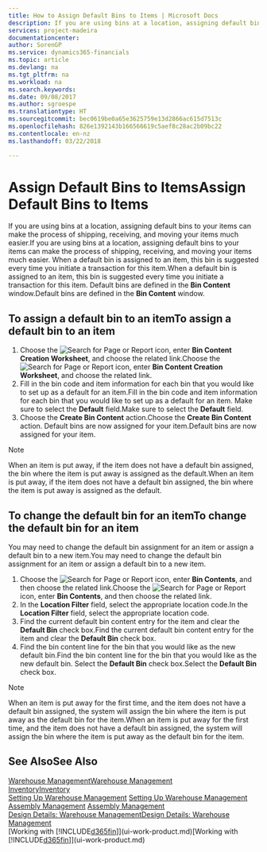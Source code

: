 ```yaml
---
title: How to Assign Default Bins to Items | Microsoft Docs
description: If you are using bins at a location, assigning default bins to your items can make the process of shipping, receiving, and moving your items much easier. When a default bin is assigned to an item, this bin is suggested every time you initiate a transaction for this item.
services: project-madeira
documentationcenter: 
author: SorenGP
ms.service: dynamics365-financials
ms.topic: article
ms.devlang: na
ms.tgt_pltfrm: na
ms.workload: na
ms.search.keywords: 
ms.date: 09/08/2017
ms.author: sgroespe
ms.translationtype: HT
ms.sourcegitcommit: bec0619be0a65e3625759e13d2866ac615d7513c
ms.openlocfilehash: 826e1392143b166566619c5aef8c28ac2b09bc22
ms.contentlocale: en-nz
ms.lasthandoff: 03/22/2018

---
```

# <a name="assign-default-bins-to-items"></a><span data-ttu-id="1e8c1-104">Assign Default Bins to Items</span><span class="sxs-lookup"><span data-stu-id="1e8c1-104">Assign Default Bins to Items</span></span>
<span data-ttu-id="1e8c1-105">If you are using bins at a location, assigning default bins to your items can make the process of shipping, receiving, and moving your items much easier.</span><span class="sxs-lookup"><span data-stu-id="1e8c1-105">If you are using bins at a location, assigning default bins to your items can make the process of shipping, receiving, and moving your items much easier.</span></span> <span data-ttu-id="1e8c1-106">When a default bin is assigned to an item, this bin is suggested every time you initiate a transaction for this item.</span><span class="sxs-lookup"><span data-stu-id="1e8c1-106">When a default bin is assigned to an item, this bin is suggested every time you initiate a transaction for this item.</span></span> <span data-ttu-id="1e8c1-107">Default bins are defined in the **Bin Content** window.</span><span class="sxs-lookup"><span data-stu-id="1e8c1-107">Default bins are defined in the **Bin Content** window.</span></span>  

## <a name="to-assign-a-default-bin-to-an-item"></a><span data-ttu-id="1e8c1-108">To assign a default bin to an item</span><span class="sxs-lookup"><span data-stu-id="1e8c1-108">To assign a default bin to an item</span></span>
1.  <span data-ttu-id="1e8c1-109">Choose the ![Search for Page or Report](media/ui-search/search_small.png "Search for Page or Report icon") icon, enter **Bin Content Creation Worksheet**, and choose the related link.</span><span class="sxs-lookup"><span data-stu-id="1e8c1-109">Choose the ![Search for Page or Report](media/ui-search/search_small.png "Search for Page or Report icon") icon, enter **Bin Content Creation Worksheet**, and choose the related link.</span></span>  
2.  <span data-ttu-id="1e8c1-110">Fill in the bin code and item information for each bin that you would like to set up as a default for an item.</span><span class="sxs-lookup"><span data-stu-id="1e8c1-110">Fill in the bin code and item information for each bin that you would like to set up as a default for an item.</span></span> <span data-ttu-id="1e8c1-111">Make sure to select the **Default** field.</span><span class="sxs-lookup"><span data-stu-id="1e8c1-111">Make sure to select the **Default** field.</span></span>  
3.  <span data-ttu-id="1e8c1-112">Choose the **Create Bin Content** action.</span><span class="sxs-lookup"><span data-stu-id="1e8c1-112">Choose the **Create Bin Content** action.</span></span> <span data-ttu-id="1e8c1-113">Default bins are now assigned for your item.</span><span class="sxs-lookup"><span data-stu-id="1e8c1-113">Default bins are now assigned for your item.</span></span>  

> [!NOTE]  
>  <span data-ttu-id="1e8c1-114">When an item is put away, if the item does not have a default bin assigned, the bin where the item is put away is assigned as the default.</span><span class="sxs-lookup"><span data-stu-id="1e8c1-114">When an item is put away, if the item does not have a default bin assigned, the bin where the item is put away is assigned as the default.</span></span>  

## <a name="to-change-the-default-bin-for-an-item"></a><span data-ttu-id="1e8c1-115">To change the default bin for an item</span><span class="sxs-lookup"><span data-stu-id="1e8c1-115">To change the default bin for an item</span></span>  
<span data-ttu-id="1e8c1-116">You may need to change the default bin assignment for an item or assign a default bin to a new item.</span><span class="sxs-lookup"><span data-stu-id="1e8c1-116">You may need to change the default bin assignment for an item or assign a default bin to a new item.</span></span>    
1.  <span data-ttu-id="1e8c1-117">Choose the ![Search for Page or Report](media/ui-search/search_small.png "Search for Page or Report icon") icon, enter **Bin Contents**, and then choose the related link.</span><span class="sxs-lookup"><span data-stu-id="1e8c1-117">Choose the ![Search for Page or Report](media/ui-search/search_small.png "Search for Page or Report icon") icon, enter **Bin Contents**, and then choose the related link.</span></span>  
2.  <span data-ttu-id="1e8c1-118">In the **Location Filter** field, select the appropriate location code.</span><span class="sxs-lookup"><span data-stu-id="1e8c1-118">In the **Location Filter** field, select the appropriate location code.</span></span>  
3.  <span data-ttu-id="1e8c1-119">Find the current default bin content entry for the item and clear the **Default Bin** check box.</span><span class="sxs-lookup"><span data-stu-id="1e8c1-119">Find the current default bin content entry for the item and clear the **Default Bin** check box.</span></span>  
4.  <span data-ttu-id="1e8c1-120">Find the bin content line for the bin that you would like as the new default bin.</span><span class="sxs-lookup"><span data-stu-id="1e8c1-120">Find the bin content line for the bin that you would like as the new default bin.</span></span> <span data-ttu-id="1e8c1-121">Select the **Default Bin** check box.</span><span class="sxs-lookup"><span data-stu-id="1e8c1-121">Select the **Default Bin** check box.</span></span>  

> [!NOTE]  
>  <span data-ttu-id="1e8c1-122">When an item is put away for the first time, and the item does not have a default bin assigned, the system will assign the bin where the item is put away as the default bin for the item.</span><span class="sxs-lookup"><span data-stu-id="1e8c1-122">When an item is put away for the first time, and the item does not have a default bin assigned, the system will assign the bin where the item is put away as the default bin for the item.</span></span>  

## <a name="see-also"></a><span data-ttu-id="1e8c1-123">See Also</span><span class="sxs-lookup"><span data-stu-id="1e8c1-123">See Also</span></span>  
[<span data-ttu-id="1e8c1-124">Warehouse Management</span><span class="sxs-lookup"><span data-stu-id="1e8c1-124">Warehouse Management</span></span>](warehouse-manage-warehouse.md)  
[<span data-ttu-id="1e8c1-125">Inventory</span><span class="sxs-lookup"><span data-stu-id="1e8c1-125">Inventory</span></span>](inventory-manage-inventory.md)  
<span data-ttu-id="1e8c1-126">[Setting Up Warehouse Management](warehouse-setup-warehouse.md)   </span><span class="sxs-lookup"><span data-stu-id="1e8c1-126">[Setting Up Warehouse Management](warehouse-setup-warehouse.md)   </span></span>  
<span data-ttu-id="1e8c1-127">[Assembly Management](assembly-assemble-items.md)  </span><span class="sxs-lookup"><span data-stu-id="1e8c1-127">[Assembly Management](assembly-assemble-items.md)  </span></span>  
[<span data-ttu-id="1e8c1-128">Design Details: Warehouse Management</span><span class="sxs-lookup"><span data-stu-id="1e8c1-128">Design Details: Warehouse Management</span></span>](design-details-warehouse-management.md)  
<span data-ttu-id="1e8c1-129">[Working with [!INCLUDE[d365fin](includes/d365fin_md.md)]](ui-work-product.md)</span><span class="sxs-lookup"><span data-stu-id="1e8c1-129">[Working with [!INCLUDE[d365fin](includes/d365fin_md.md)]](ui-work-product.md)</span></span>

